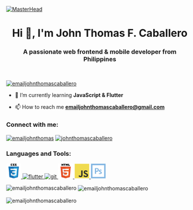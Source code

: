 [![MasterHead](https://repository-images.githubusercontent.com/588181932/e36ec678-7984-4cdd-8e4c-a3932772ff8e)](https://rishavchanda.io)
<h1 align="center">Hi 👋, I'm John Thomas F. Caballero</h1>
<h3 align="center">A passionate web frontend & mobile developer from Philippines</h3>
<img align="center" alt="" width="400" src="https://www.gifcen.com/wp-content/uploads/2022/08/coffee-gif-1.gif">

<p align="left"> <a href="https://github.com/ryo-ma/github-profile-trophy"><img src="https://github-profile-trophy.vercel.app/?username=emailjohnthomascaballero" alt="emailjohnthomascaballero" /></a> </p>

- 🌱 I’m currently learning **JavaScript & Flutter**

- 📫 How to reach me **emailjohnthomascaballero@gmail.com**

<h3 align="left">Connect with me:</h3>
<p align="left">
<a href="https://twitter.com/emailjohnthomas" target="blank"><img align="center" src="https://raw.githubusercontent.com/rahuldkjain/github-profile-readme-generator/master/src/images/icons/Social/twitter.svg" alt="emailjohnthomas" height="30" width="40" /></a>
<a href="https://fb.com/johnthomascaballero" target="blank"><img align="center" src="https://raw.githubusercontent.com/rahuldkjain/github-profile-readme-generator/master/src/images/icons/Social/facebook.svg" alt="johnthomascaballero" height="30" width="40" /></a>
</p>

<h3 align="left">Languages and Tools:</h3>
<p align="left"> <a href="https://www.w3schools.com/css/" target="_blank" rel="noreferrer"> <img src="https://raw.githubusercontent.com/devicons/devicon/master/icons/css3/css3-original-wordmark.svg" alt="css3" width="40" height="40"/> </a> <a href="https://flutter.dev" target="_blank" rel="noreferrer"> <img src="https://www.vectorlogo.zone/logos/flutterio/flutterio-icon.svg" alt="flutter" width="40" height="40"/> </a> <a href="https://git-scm.com/" target="_blank" rel="noreferrer"> <img src="https://www.vectorlogo.zone/logos/git-scm/git-scm-icon.svg" alt="git" width="40" height="40"/> </a> <a href="https://www.w3.org/html/" target="_blank" rel="noreferrer"> <img src="https://raw.githubusercontent.com/devicons/devicon/master/icons/html5/html5-original-wordmark.svg" alt="html5" width="40" height="40"/> </a> <a href="https://developer.mozilla.org/en-US/docs/Web/JavaScript" target="_blank" rel="noreferrer"> <img src="https://raw.githubusercontent.com/devicons/devicon/master/icons/javascript/javascript-original.svg" alt="javascript" width="40" height="40"/> </a> <a href="https://www.photoshop.com/en" target="_blank" rel="noreferrer"> <img src="https://raw.githubusercontent.com/devicons/devicon/master/icons/photoshop/photoshop-line.svg" alt="photoshop" width="40" height="40"/> </a> </p>

<p><img align="left" src="https://github-readme-stats.vercel.app/api/top-langs?username=emailjohnthomascaballero&show_icons=true&locale=en&layout=compact" alt="emailjohnthomascaballero" /></p>

<p>&nbsp;<img align="center" src="https://github-readme-stats.vercel.app/api?username=emailjohnthomascaballero&show_icons=true&locale=en" alt="emailjohnthomascaballero" /></p>

<p><img align="center" src="https://github-readme-streak-stats.herokuapp.com/?user=emailjohnthomascaballero&" alt="emailjohnthomascaballero" /></p>
